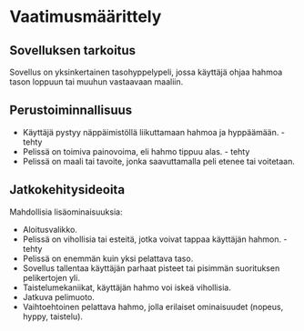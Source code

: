 # Vaatimusmäärittely
 
## Sovelluksen tarkoitus

Sovellus on yksinkertainen tasohyppelypeli, jossa käyttäjä ohjaa hahmoa tason loppuun tai muuhun vastaavaan maaliin.

## Perustoiminnallisuus

- Käyttäjä pystyy näppäimistöllä liikuttamaan hahmoa ja hyppäämään.     - tehty  
- Pelissä on toimiva painovoima, eli hahmo tippuu alas.                 - tehty  
- Pelissä on maali tai tavoite, jonka saavuttamalla peli etenee tai voitetaan.  

## Jatkokehitysideoita

Mahdollisia lisäominaisuuksia:  
- Aloitusvalikko.  
- Pelissä on vihollisia tai esteitä, jotka voivat tappaa käyttäjän hahmon.      - tehty  
- Pelissä on enemmän kuin yksi pelattava taso.  
- Sovellus tallentaa käyttäjän parhaat pisteet tai pisimmän suorituksen pelikertojen yli.  
- Taistelumekaniikat, käyttäjän hahmo voi iskeä vihollisia.  
- Jatkuva pelimuoto.  
- Vaihtoehtoinen pelattava hahmo, jolla erilaiset ominaisuudet (nopeus, hyppy, taistelu).  
